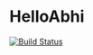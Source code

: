 # HelloAbhi
[![Build Status](https://dev.azure.com/suman0332/AzureProject/_apis/build/status/abhinavsb7.HelloAbhi)](https://dev.azure.com/suman0332/AzureProject/_build/latest?definitionId=6)
